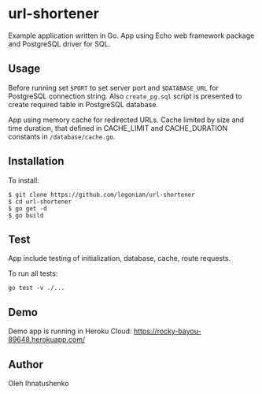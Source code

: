 # url-shortener

Example application written in Go. App using Echo web framework package and
PostgreSQL driver for SQL.

## Usage

Before running set ``$PORT`` to set server port and ``$DATABASE_URL`` for
PostgreSQL connection string. Also ``create_pg.sql`` script is presented to
create required table in PostgreSQL database.

App using memory cache for redirected URLs. Cache limited by size and time
duration, that defined in CACHE_LIMIT and CACHE_DURATION constants in
``/database/cache.go``.

## Installation

To install:

```
$ git clone https://github.com/legonian/url-shortener
$ cd url-shortener
$ go get -d
$ go build
```

## Test

App include testing of initialization, database, cache, route requests.

To run all tests:

```
go test -v ./...
```

## Demo

Demo app is running in Heroku Cloud:
https://rocky-bayou-89648.herokuapp.com/

## Author

Oleh Ihnatushenko